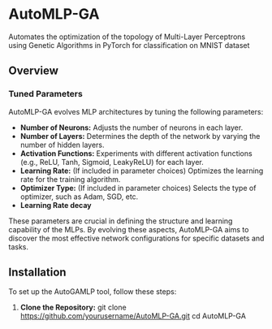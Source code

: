 # AutoMLP-GA
Automates the optimization of the topology of Multi-Layer Perceptrons using Genetic Algorithms in PyTorch for classification on MNIST dataset 

## Overview
### Tuned Parameters
AutoMLP-GA evolves MLP architectures by tuning the following parameters:
- **Number of Neurons:** Adjusts the number of neurons in each layer.
- **Number of Layers:** Determines the depth of the network by varying the number of hidden layers.
- **Activation Functions:** Experiments with different activation functions (e.g., ReLU, Tanh, Sigmoid, LeakyReLU) for each layer.
- **Learning Rate:** (If included in parameter choices) Optimizes the learning rate for the training algorithm.
- **Optimizer Type:** (If included in parameter choices) Selects the type of optimizer, such as Adam, SGD, etc.
- **Learning Rate decay** 

These parameters are crucial in defining the structure and learning capability of the MLPs. By evolving these aspects, AutoMLP-GA aims to discover the most effective network configurations for specific datasets and tasks.

## Installation

To set up the AutoGAMLP tool, follow these steps:

1. **Clone the Repository:**
git clone https://github.com/yourusername/AutoMLP-GA.git
cd AutoMLP-GA
